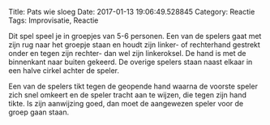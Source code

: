 Title: Pats wie sloeg
Date: 2017-01-13 19:06:49.528845
Category: Reactie
Tags: Improvisatie, Reactie

Dit spel speel je in groepjes van 5-6 personen. Een van de spelers gaat met zijn rug naar het groepje staan en houdt zijn linker- of rechterhand gestrekt onder en tegen zijn rechter- dan wel zijn linkeroksel. De hand is met de binnenkant naar buiten gekeerd. De overige spelers staan naast elkaar in een halve cirkel achter de speler.

Een van de spelers tikt tegen de geopende hand waarna de voorste speler zich snel omkeert en de speler tracht aan te wijzen, die tegen zijn hand tikte. Is zijn aanwijzing goed, dan moet de aangewezen speler voor de groep gaan staan.